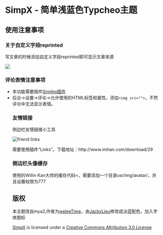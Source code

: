 <h1>SimpX - 简单浅蓝色Typcheo主题</h1>
<h2>使用注意事项</h2>
<h3>关于自定义字段reprinted</h3>
<p>写文章的时候添加自定义字段reprinted即可显示文章来源</p>
<img src="http://32mb.cn/usr/uploads/2014/02/postfield.jpg" />
<h3>评论表情注意事项</h3>
<ul>
	<li>本功能需要插件<a href="http://kan.willin.org/typecho/Smilies.zip">Similes插件</a></li>
	<li>后台→设置→评论→允许使用的HTML标签和属性，添加<code>&lt;img src=""&gt;</code>，不然评论中无法显示表情。</li>
<h3>友情链接</h3>
<p>侧边栏友情链接小工具</p>
<img src="http://image.32mb.cn/links.jpg" alt="friend links" />
<p>需要使用插件“Links”。下载地址：http://www.imhan.com/download/29
<h3>侧边栏头像缓存</h3>
<p>使用的Willin Kan大师的缓存代码<，需要添加一个目录usr/img/avatar/，并且设置权限为777</p>
<h2>版权</h2>
<p>本主题改自mya2,作者为<a href="http://welee.me/">weleeTime</a>，由<a href="http://github.com/JackyLieu">JackyLieu</a>修改成淡蓝配色，加入字体图标</a>
<p><a href="https://github.com/TammyXin/SimpX">SimpX</a> is licensed under a <a href="http://creativecommons.org/licenses/by-nc-sa/3.0/">Creative Commons Attribution 3.0 License</a>